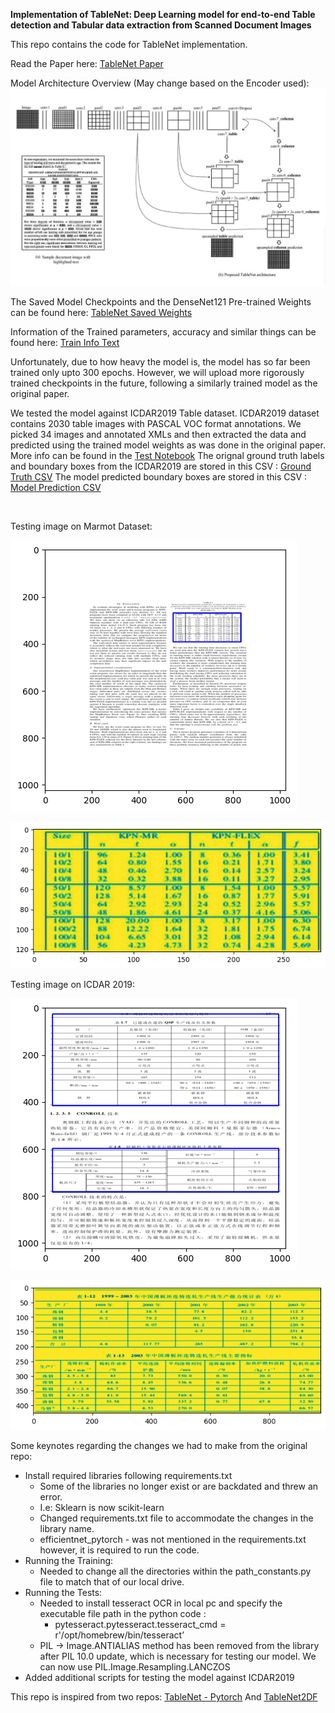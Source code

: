 **Implementation of TableNet: Deep Learning model for end-to-end Table detection and Tabular data extraction from Scanned Document Images**


This repo contains the code for TableNet implementation. 


Read the Paper here: [TableNet Paper](https://ieeexplore.ieee.org/document/8978013)

Model Architecture Overview (May change based on the Encoder used):
![TableNet arch](modelarch.png)

The Saved Model Checkpoints and the DenseNet121 Pre-trained Weights can be found here:
[TableNet Saved Weights](https://abofi-my.sharepoint.com/:f:/g/personal/somoy_barua_abo_fi/EgFgk_H3uV9Dmo_7eLvYZB4BCaUaKJ1PlFzxcV6OxVYrdA?e=KR9hxd)

Information of the Trained parameters, accuracy and similar things can be found here: [Train Info Text](300.txt)

Unfortunately, due to how heavy the model is, the model has so far been trained only upto 300 epochs. However, we will upload more rigorously 
trained checkpoints in the future, following a similarly trained model as the original paper. 

We tested the model against ICDAR2019 Table dataset. ICDAR2019 dataset contains 2030 table images with PASCAL VOC format annotations. We picked 34 images and annotated XMLs and then extracted the data and predicted using the trained model weights as was done in the original paper.
More info can be found in the [Test Notebook](Model%20Implementation/model_testing_note.ipynb)
The orignal ground truth labels and boundary boxes from the ICDAR2019 are stored in this CSV : [Ground Truth CSV](ground_truth.csv)
The model predicted boundary boxes are stored in this CSV : [Model Prediction CSV](predicted.csv)

<br/>

Testing image on Marmot Dataset:


![Image from Marmot](marmot_test.png) 


![Table Image](marmot_test_table.png)



Testing image on ICDAR 2019:


![Image from ICDAR2019](icdar2019_test.png) 

![Tables Detected](icdar2019_test_tables.png)

Some keynotes regarding the changes we had to make from the original repo:
- Install required libraries following requirements.txt
    - Some of the libraries no longer exist or are backdated and threw an error.
    - I.e: Sklearn is now scikit-learn
    - Changed requirements.txt file to accommodate the changes in the library name.
    - efficientnet_pytorch - was not mentioned in the requirements.txt however, it is required to run the code.
- Running the Training:
    - Needed to change all the directories within the path_constants.py file to match that of our local drive.
- Running the Tests:
    - Needed to install tesseract OCR in local pc and specify the executable file path in the python code :
        - pytesseract.pytesseract.tesseract_cmd = r'/opt/homebrew/bin/tesseract’
    - PIL -> Image.ANTIALIAS method has been removed from the library after PIL 10.0 update, which is necessary for testing our model. We can now use PIL.Image.Resampling.LANCZOS
- Added additional scripts for testing the model against ICDAR2019

This repo is inspired from two repos:
[TableNet - Pytorch](https://github.com/asagar60/TableNet-pytorch) And [TableNet2DF](https://github.com/LidorPrototype/TableNetTable2df/tree/master)
